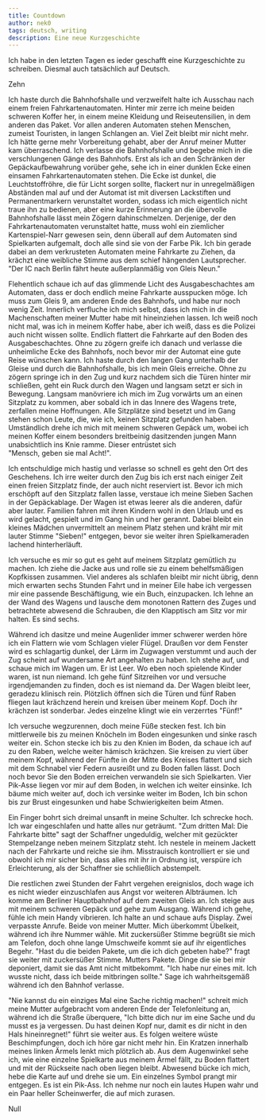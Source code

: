 ```yaml
---
title: Countdown
author: nek0
tags: deutsch, writing
description: Eine neue Kurzgeschichte
---
```


Ich habe in den letzten Tagen es ieder geschafft eine Kurzgeschichte zu
schreiben. Diesmal auch tatsächlich auf Deutsch.

<div class="scripture with-initial">
Zehn

Ich haste durch die Bahnhofshalle und verzweifelt halte ich Ausschau nach einem
freien Fahrkartenautomaten. Hinter mir zerre ich meine beiden schweren Koffer
her, in einem meine Kleidung und Reiseutensilien, in dem anderen das Paket.
Vor allen anderen Automaten stehen Menschen, zumeist Touristen, in langen
Schlangen an. Viel Zeit bleibt mir nicht mehr. Ich hätte gerne mehr Vorbereitung
gehabt, aber der Anruf meiner Mutter kam überraschend. Ich verlasse die
Bahnhofshalle und begebe mich in die
verschlungenen Gänge des Bahnhofs. Erst als ich an den Schränken der
Gepäckaufbewahrung vorüber gehe, sehe ich in einer dunklen Ecke einen einsamen
Fahrkartenautomaten stehen. Die Ecke ist dunkel, die Leuchtstoffröhre, die für
Licht sorgen sollte, flackert nur in unregelmäßigen Abständen mal auf und der
Automat ist mit diversen Lackstiften und Permanentmarkern verunstaltet worden,
sodass ich mich eigentlich nicht traue ihn zu bedienen, aber eine kurze
Erinnerung an die übervolle Bahnhofshalle lässt mein Zögern dahinschmelzen.
Derjenige, der den Fahrkartenautomaten verunstaltet hatte, muss wohl ein
ziemlicher Kartenspiel-Narr gewesen sein, denn überall auf dem Automaten sind
Spielkarten aufgemalt, doch alle sind sie von der Farbe Pik.
Ich bin gerade dabei an dem verkrusteten Automaten meine Fahrkarte zu Ziehen, da
krächzt eine weibliche Stimme aus dem schief hängenden Lautsprecher.  
"Der IC nach Berlin fährt heute außerplanmäßig von Gleis Neun."

Flehentlich schaue ich auf das glimmende Licht des Ausgabeschachtes am
Automaten, dass er doch endlich meine Fahrkarte ausspucken möge. Ich muss zum
Gleis 9, am anderen Ende des Bahnhofs, und habe nur noch wenig Zeit. Innerlich
verfluche ich mich selbst, dass ich mich in die Machenschaften meiner Mutter
habe mit hineinziehen lassen. Ich weiß noch nicht mal, was ich in meinem Koffer
habe, aber ich weiß, dass es die Polizei auch nicht wissen sollte.
Endlich flattert die Fahrkarte auf den Boden des Ausgabeschachtes. Ohne zu
zögern greife ich danach und verlasse die unheimliche Ecke des Bahnhofs, noch
bevor mir der Automat eine gute Reise wünschen kann. Ich haste durch den langen
Gang unterhalb der Gleise und durch die Bahnhofshalle, bis ich mein Gleis
erreiche. Ohne zu zögern springe ich in den Zug und kurz nachdem sich die Türen
hinter mir schließen, geht ein Ruck durch den Wagen und langsam setzt er sich in
Bewegung. Langsam manövriere ich mich im Zug vorwärts um an einen Sitzplatz zu
kommen, aber sobald ich in das Innere des Wagens trete, zerfallen meine
Hoffnungen. Alle Sitzplätze sind besetzt und im Gang stehen schon Leute, die,
wie ich, keinen Sitzplatz gefunden haben. Umständlich drehe ich mich mit meinem
schweren Gepäck um, wobei ich meinen Koffer einem besonders breitbeinig
dasitzenden jungen Mann unabsichtlich ins Knie ramme. Dieser entrüstet sich  
"Mensch, geben sie mal Acht!".

Ich entschuldige mich hastig und verlasse so schnell es geht den Ort des
Geschehens. Ich irre weiter durch den Zug bis ich erst nach einiger Zeit einen
freien Sitzplatz finde, der auch nicht reserviert ist. Bevor ich mich erschöpft
auf den Sitzplatz fallen lasse, verstaue ich meine Sieben Sachen in der
Gepäckablage. Der Wagen ist etwas leerer als die anderen, dafür aber lauter.
Familien fahren mit ihren Kindern wohl in den Urlaub und es wird gelacht,
gespielt und im Gang hin und her gerannt. Dabei bleibt ein kleines Mädchen
unvermittelt an meinem Platz stehen und kräht mir mit lauter Stimme "Sieben!"
entgegen, bevor sie weiter ihren Spielkameraden lachend hinterherläuft.

Ich versuche es mir so gut es geht auf meinem Sitzplatz gemütlich zu machen. Ich
ziehe die Jacke aus und rolle sie zu einem behelfsmäßigen Kopfkissen zusammen.
Viel anderes als schlafen bleibt mir nicht übrig, denn mich erwarten sechs
Stunden Fahrt und in meiner Eile habe ich vergessen mir eine passende
Beschäftigung, wie ein Buch, einzupacken. Ich lehne an der Wand des Wagens und
lausche dem monotonen Rattern des Zuges und betrachtete abwesend die Schrauben,
die den Klapptisch am Sitz vor mir halten. Es sind sechs.

Während ich dasitze und meine Augenlider immer schwerer werden höre ich ein
Flattern wie vom Schlagen vieler Flügel. Draußen vor dem Fenster wird es
schlagartig dunkel, der Lärm im Zugwagen verstummt und auch der Zug scheint auf
wundersame Art angehalten zu haben. Ich stehe auf, und schaue mich im Wagen um.
Er ist Leer. Wo eben noch spielende Kinder waren, ist nun niemand. Ich gehe fünf
Sitzreihen vor und versuche irgendjemanden zu finden, doch es ist niemand da.
Der Wagen bleibt leer, geradezu klinisch rein. Plötzlich öffnen sich die Türen
und fünf Raben fliegen laut krächzend herein und kreisen über meinem Kopf. Doch
ihr krächzen ist sonderbar. Jedes einzelne klingt wie ein verzerrtes "Fünf!"

Ich versuche wegzurennen, doch meine Füße stecken fest. Ich bin mittlerweile bis
zu meinen Knöcheln im Boden eingesunken und sinke rasch weiter ein. Schon stecke
ich bis zu den Knien im Boden, da schaue ich auf zu den Raben, welche weiter
hämisch krächzen. Sie kreisen zu viert über meinem Kopf, während der Fünfte in
der Mitte des Kreises flattert und sich mit dem Schnabel vier Federn ausreißt
und zu Boden fallen lässt. Doch noch bevor Sie den Boden erreichen verwandeln
sie sich Spielkarten. Vier Pik-Asse liegen vor mir auf dem Boden, in welchen ich
weiter einsinke. Ich bäume mich weiter auf, doch ich versinke weiter im Boden,
Ich bin schon bis zur Brust eingesunken und habe Schwierigkeiten beim Atmen.

Ein Finger bohrt sich dreimal unsanft in meine Schulter. Ich schrecke hoch. Ich
war eingeschlafen und hatte alles nur geträumt. "Zum dritten Mal: Die Fahrkarte
bitte" sagt der Schaffner ungeduldig, welcher mit gezückter Stempelzange neben
meinem Sitzplatz steht. Ich nestele in meinem Jackett nach der Fahrkarte und
reiche sie ihm. Misstrauisch kontrolliert er sie und obwohl ich mir sicher bin,
dass alles mit ihr in Ordnung ist, verspüre ich Erleichterung, als der Schaffner
sie schließlich abstempelt.

Die restlichen zwei Stunden der Fahrt vergehen ereignislos, doch wage ich es
nicht wieder einzuschlafen aus Angst vor weiteren Albträumen. Ich komme am
Berliner Hauptbahnhof auf dem zweiten Gleis an. Ich steige aus mit meinem
schweren Gepäck und gehe zum Ausgang. Während ich gehe, fühle ich mein Handy
vibrieren. Ich halte an und schaue aufs Display. Zwei verpasste Anrufe. Beide
von meiner Mutter. Mich überkommt Übelkeit, während ich ihre Nummer wähle.
Mit zuckersüßer Stimme begrüßt sie mich am Telefon, doch ohne lange Umschweife
kommt sie auf ihr eigentliches Begehr. "Hast du die beiden Pakete, um
die ich dich gebeten habe?" fragt sie weiter mit zuckersüßer Stimme.
Mutters Pakete. Dinge die sie bei mir deponiert, damit sie das Amt nicht
mitbekommt. "Ich habe nur eines mit. Ich wusste nicht, dass ich beide mitbringen
sollte." Sage ich wahrheitsgemäß während ich den Bahnhof verlasse.

"Nie kannst du ein einziges Mal eine Sache richtig machen!" schreit mich meine
Mutter aufgebracht vom anderen Ende der Telefonleitung an, während ich die
Straße überquere, "Ich bitte dich nur im eine Sache und du musst es ja
vergessen. Du hast deinen Kopf nur, damit es dir nicht in den Hals
hineinregnet!" führt sie weiter aus. Es folgen weitere wüste Beschimpfungen,
doch ich höre gar nicht mehr hin. Ein Kratzen innerhalb meines linken Ärmels
lenkt mich plötzlich ab. Aus dem Augenwinkel sehe ich, wie eine einzelne
Spielkarte aus meinem Ärmel fällt, zu Boden flattert und mit der Rückseite nach
oben liegen bleibt. Abwesend bücke ich mich, hebe die Karte auf und drehe sie
um. Ein einzelnes Symbol prangt mir entgegen. Es ist ein Pik-Ass. Ich nehme nur
noch ein lautes Hupen wahr und ein Paar heller Scheinwerfer, die auf mich
zurasen.

Null
</div>
